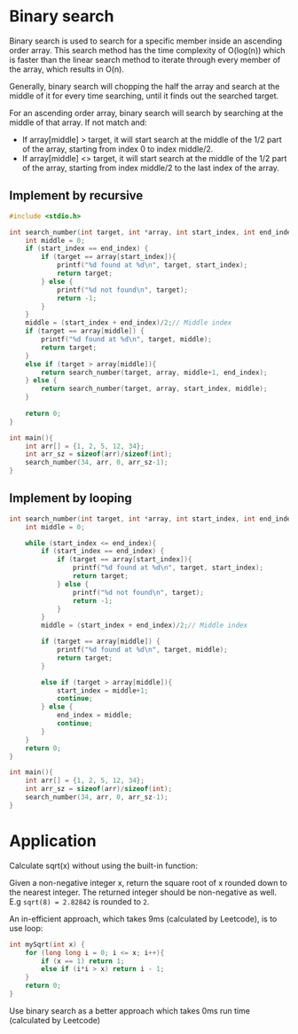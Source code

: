 # Binary search
Binary search is used to search for a specific member inside an ascending order array. This search method has the time complexity of O(log(n)) which is faster than the linear search method to iterate through every member of the array, which results in O(n).

Generally, binary search will chopping the half the array and search at the middle of it for every time searching, until it finds out the searched target.

For an ascending order array, binary search will search by searching at the middle of that array. If not match and:
* If array[middle] > target, it will start search at the middle of the 1/2 part of the array, starting from index 0 to index middle/2.
* If array[middle] <> target, it will start search at the middle of the 1/2 part of the array, starting from index middle/2 to the last index of the array.

## Implement by recursive
```c
#include <stdio.h>

int search_number(int target, int *array, int start_index, int end_index) {
    int middle = 0;
    if (start_index == end_index) {
        if (target == array[start_index]){
            printf("%d found at %d\n", target, start_index);
            return target;
        } else {
            printf("%d not found\n", target);      
            return -1;
        }
    }
    middle = (start_index + end_index)/2;// Middle index
    if (target == array[middle]) {
        printf("%d found at %d\n", target, middle);
        return target;
    }
    else if (target > array[middle]){
        return search_number(target, array, middle+1, end_index);
    } else {
        return search_number(target, array, start_index, middle);
    }
    
    return 0;
}

int main(){
    int arr[] = {1, 2, 5, 12, 34};
    int arr_sz = sizeof(arr)/sizeof(int);
    search_number(34, arr, 0, arr_sz-1);
}
```
## Implement by looping
```c
int search_number(int target, int *array, int start_index, int end_index) {
    int middle = 0;

    while (start_index <= end_index){
        if (start_index == end_index) {
            if (target == array[start_index]){
                printf("%d found at %d\n", target, start_index);
                return target;
            } else {
                printf("%d not found\n", target);      
                return -1;
            }
        }
        middle = (start_index + end_index)/2;// Middle index

        if (target == array[middle]) {
            printf("%d found at %d\n", target, middle);
            return target;
        }

        else if (target > array[middle]){
            start_index = middle+1;
            continue;
        } else {
            end_index = middle;
            continue;
        }
    }
    return 0;
}

int main(){
    int arr[] = {1, 2, 5, 12, 34};
    int arr_sz = sizeof(arr)/sizeof(int);
    search_number(34, arr, 0, arr_sz-1);
}
```
# Application

Calculate sqrt(x) without using the built-in function:

Given a non-negative integer x, return the square root of x rounded down to the nearest integer. The returned integer should be non-negative as well. E.g ``sqrt(8) = 2.82842`` is rounded to ``2``.

An in-efficient approach, which takes 9ms (calculated by Leetcode), is to use loop:

```c
int mySqrt(int x) {
    for (long long i = 0; i <= x; i++){
		if (x == 1) return 1;
		else if (i*i > x) return i - 1;
	}
    return 0;
}
```
Use binary search as a better approach which takes 0ms run time (calculated by Leetcode)
